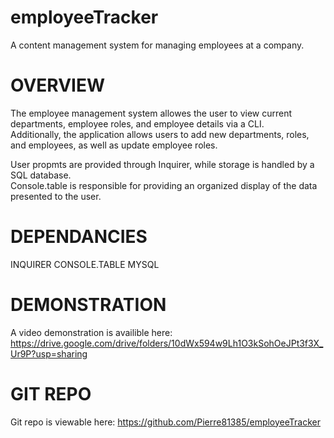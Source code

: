 # employeeTracker

A content management system for managing employees at a company.

# OVERVIEW

The employee management system allowes the user to view current departments, employee roles, and employee details via a CLI.  
Additionally, the application allows users to add new departments, roles, and employees, as well as update employee roles.

User propmts are provided through Inquirer, while storage is handled by a SQL database.  
Console.table is responsible for providing an organized display of the data presented to the user.

# DEPENDANCIES

INQUIRER
CONSOLE.TABLE
MYSQL

# DEMONSTRATION

A video demonstration is availible here: https://drive.google.com/drive/folders/10dWx594w9Lh1O3kSohOeJPt3f3X_Ur9P?usp=sharing

# GIT REPO

Git repo is viewable here: https://github.com/Pierre81385/employeeTracker
